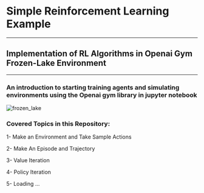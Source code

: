 # Simple Reinforcement Learning Example
***
## Implementation of RL Algorithms in Openai Gym Frozen-Lake Environment
***
### An introduction to starting training agents and simulating environments using the Openai gym library in jupyter notebook 

![frozen_lake](https://github.com/ariankhanjani/Frozen-Lake-Openai-Gym/assets/89731483/4cc8850a-81c2-4132-87d8-401e2663e52c)

### Covered Topics in this Repository:

1- Make an Environment and Take Sample Actions

2- Make An Episode and Trajectory

3- Value Iteration

4- Policy Iteration

5- Loading ...
